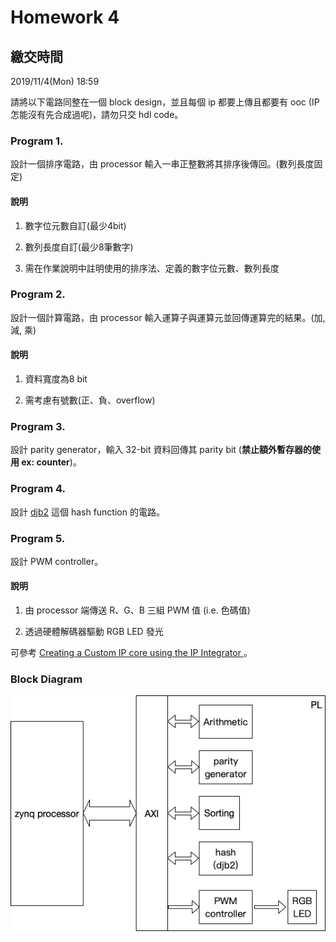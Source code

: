 Homework 4
====

## 繳交時間
2019/11/4(Mon) 18:59

請將以下電路同整在一個 block design，並且每個 ip 都要上傳且都要有 ooc (IP 怎能沒有先合成過呢)，請勿只交 hdl code。

### Program 1.

設計一個排序電路，由 processor 輸入一串正整數將其排序後傳回。(數列長度固定)

#### 說明

1. 數字位元數自訂(最少4bit)

2. 數列長度自訂(最少8筆數字)

3. 需在作業說明中註明使用的排序法、定義的數字位元數、數列長度


### Program 2.

設計一個計算電路，由 processor 輸入運算子與運算元並回傳運算完的結果。(加, 減, 乘)

#### 說明

1. 資料寬度為8 bit

2. 需考慮有號數(正、負、overflow)


### Program 3.

設計 parity generator，輸入 32-bit 資料回傳其 parity bit (**禁止額外暫存器的使用 ex: counter**)。

### Program 4.

設計 [djb2](http://www.cse.yorku.ca/~oz/hash.html) 這個 hash function 的電路。

### Program 5.

設計 PWM controller。

#### 說明

1. 由 processor 端傳送 R、G、B 三組 PWM 值 (i.e. 色碼值)

2. 透過硬體解碼器驅動 RGB LED 發光

可參考 [Creating a Custom IP core using the IP Integrator ](https://reference.digilentinc.com/learn/programmable-logic/tutorials/zybo-creating-custom-ip-cores/start?redirect=1)。

### Block Diagram

![block_diagram](../images/block_diagram.jpg)
